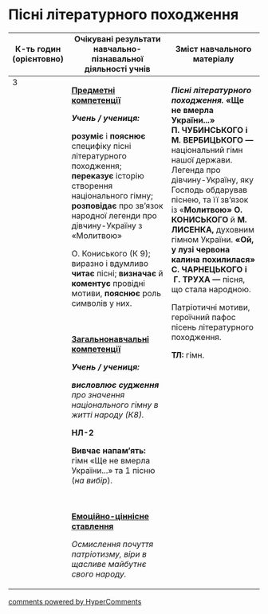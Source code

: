 <div id="hypercomments_widget" class="js-hypercomments-widget invisible"></div>

# Пісні літературного походження

<table>
  <tr>
    <td width="10%" align="center"><b>К-ть годин (орієнтовно)</b></td>
    <td width="45%" align="center"><b>Очікувані результати навчально-пізнавальної діяльності учнів</b></td>
    <td width="45%" align="center"><b>Зміст навчального матеріалу</b></td>
  </tr>
<tbody>
  <tr>
<td width="10%" style="vertical-align:top !important;">3</td>
    <td width="45%" style="vertical-align:top !important;">
<p><strong><u>Предметні компетенції</u></strong></p>
<p><strong><em>Учень / учениця: </em></strong></p>
<p><strong>розуміє</strong> і <strong>пояснює</strong> специфіку пісні лiтературного походження; <strong>переказує</strong> історію створення національного гімну; <strong>розповідає</strong> про зв&rsquo;язок народної легенди про дівчину-Україну з &laquo;Молитвою&raquo;</p>
<p>О. Кониського (К&nbsp;9); виразно і вдумливо <strong>читає</strong> пісні; <strong>визначає</strong> й <strong>коментує</strong> провідні мотиви, <strong>пояснює</strong> роль символів у них.</p>
<p><strong><em>&nbsp;</em></strong></p>
<p><strong><u>Загальнонавчальні компетенції</u></strong></p>
<p><strong><em>Учень / учениця: </em></strong></p>
<p><strong><em>висловлює судження</em></strong><em> про значення національного гімну в житті народу (К8).</em></p>
<p><strong>НЛ-2</strong></p>
<p><strong>Вивчає напам&rsquo;ять:</strong> гімн &laquo;Ще не вмерла України...&raquo; та 1 пісню (<em>на вибір</em>).</p>
<p><em>&nbsp;</em></p>
<p><strong><u>Емоційно-ціннісне ставлення</u></strong></p>
<p><em>Осмислення почуття патріотизму, віри в щасливе майбутнє свого народу.</em></p>
</td>
    <td width="45%" style="vertical-align:top !important;">
<p><strong><em>Пісні літературного походження. </em></strong><strong>&laquo;Ще не вмерла України...&raquo; <br /> П. ЧУБИНСЬКОГО і <br /> М. ВЕРБИЦЬКОГО &mdash; </strong>національний гімн нашої держави. Легенда про дівчину-Україну, яку Господь обдарував піснею, та її зв&rsquo;язок із &laquo;<strong>Молитвою&raquo; О. КОНИСЬКОГО </strong>й<strong> М. ЛИСЕНКА, </strong>духовним гімном України. <strong>&laquo;Ой, у лузі червона калина похилилася&raquo; С. ЧАРНЕЦЬКОГО і<br /> &nbsp;Г. ТРУХА &mdash; </strong>пісня, що стала народною.</p>
<p>Патріотичні мотиви, героїчний пафос пісень літературного походження.</p>
<p><strong>ТЛ:</strong> гімн.</p> </td>
  </tr>
</tbody>
</table>

<div class="js-hypercomments-container">
<a href="http://hypercomments.com" class="hc-link" title="comments widget">comments powered by HyperComments</a>
</div>